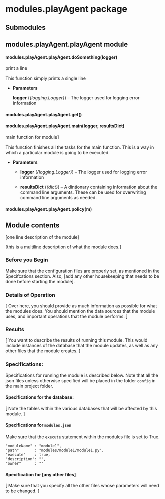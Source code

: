 # modules.playAgent package

## Submodules

## modules.playAgent.playAgent module


#### modules.playAgent.playAgent.doSomething(logger)
print a line

This function simply prints a single line


* **Parameters**

    **logger** (*{logging.Logger}*) – The logger used for logging error information



#### modules.playAgent.playAgent.get()

#### modules.playAgent.playAgent.main(logger, resultsDict)
main function for module1

This function finishes all the tasks for the
main function. This is a way in which a
particular module is going to be executed.


* **Parameters**

    * **logger** (*{logging.Logger}*) – The logger used for logging error information

    * **resultsDict** (*{dict}*) – A dintionary containing information about the
      command line arguments. These can be used for
      overwriting command line arguments as needed.



#### modules.playAgent.playAgent.policy(m)
## Module contents

[one line description of the module]

[this is a
multiline description of what the module does.]

### Before you Begin

Make sure that the configuration files are properly set, as mentioned in the Specifcations
section. Also, [add any other housekeeping that needs to be done before starting the module].

### Details of Operation

[
Over here, you should provide as much information as possible for what the modules does.
You should mention the data sources that the module uses, and important operations that
the module performs.
]

### Results

[
You want to describe the results of running this module. This would include instances of
the database that the module updates, as well as any other files that the module creates.
]

### Specifications:

Specifications for running the module is described below. Note that all the json files
unless otherwise specified will be placed in the folder `config` in the main project
folder.

#### Specifications for the database:

[
Note the tables within the various databases that will be affected by this module.
]

#### Specifications for `modules.json`

Make sure that the `execute` statement within the modules file is set to True.

```
"moduleName" : "module1",
"path"       : "modules/module1/module1.py",
"execute"    : true,
"description": "",
"owner"      : ""
```

#### Specification for [any other files]

[
Make sure that you specify all the other files whose parameters will need to be
changed.
]
